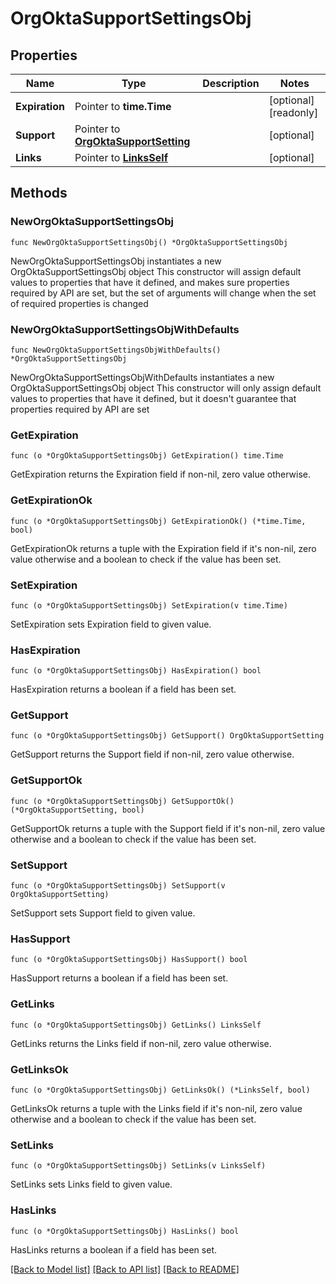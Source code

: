 # OrgOktaSupportSettingsObj

## Properties

Name | Type | Description | Notes
------------ | ------------- | ------------- | -------------
**Expiration** | Pointer to **time.Time** |  | [optional] [readonly] 
**Support** | Pointer to [**OrgOktaSupportSetting**](OrgOktaSupportSetting.md) |  | [optional] 
**Links** | Pointer to [**LinksSelf**](LinksSelf.md) |  | [optional] 

## Methods

### NewOrgOktaSupportSettingsObj

`func NewOrgOktaSupportSettingsObj() *OrgOktaSupportSettingsObj`

NewOrgOktaSupportSettingsObj instantiates a new OrgOktaSupportSettingsObj object
This constructor will assign default values to properties that have it defined,
and makes sure properties required by API are set, but the set of arguments
will change when the set of required properties is changed

### NewOrgOktaSupportSettingsObjWithDefaults

`func NewOrgOktaSupportSettingsObjWithDefaults() *OrgOktaSupportSettingsObj`

NewOrgOktaSupportSettingsObjWithDefaults instantiates a new OrgOktaSupportSettingsObj object
This constructor will only assign default values to properties that have it defined,
but it doesn't guarantee that properties required by API are set

### GetExpiration

`func (o *OrgOktaSupportSettingsObj) GetExpiration() time.Time`

GetExpiration returns the Expiration field if non-nil, zero value otherwise.

### GetExpirationOk

`func (o *OrgOktaSupportSettingsObj) GetExpirationOk() (*time.Time, bool)`

GetExpirationOk returns a tuple with the Expiration field if it's non-nil, zero value otherwise
and a boolean to check if the value has been set.

### SetExpiration

`func (o *OrgOktaSupportSettingsObj) SetExpiration(v time.Time)`

SetExpiration sets Expiration field to given value.

### HasExpiration

`func (o *OrgOktaSupportSettingsObj) HasExpiration() bool`

HasExpiration returns a boolean if a field has been set.

### GetSupport

`func (o *OrgOktaSupportSettingsObj) GetSupport() OrgOktaSupportSetting`

GetSupport returns the Support field if non-nil, zero value otherwise.

### GetSupportOk

`func (o *OrgOktaSupportSettingsObj) GetSupportOk() (*OrgOktaSupportSetting, bool)`

GetSupportOk returns a tuple with the Support field if it's non-nil, zero value otherwise
and a boolean to check if the value has been set.

### SetSupport

`func (o *OrgOktaSupportSettingsObj) SetSupport(v OrgOktaSupportSetting)`

SetSupport sets Support field to given value.

### HasSupport

`func (o *OrgOktaSupportSettingsObj) HasSupport() bool`

HasSupport returns a boolean if a field has been set.

### GetLinks

`func (o *OrgOktaSupportSettingsObj) GetLinks() LinksSelf`

GetLinks returns the Links field if non-nil, zero value otherwise.

### GetLinksOk

`func (o *OrgOktaSupportSettingsObj) GetLinksOk() (*LinksSelf, bool)`

GetLinksOk returns a tuple with the Links field if it's non-nil, zero value otherwise
and a boolean to check if the value has been set.

### SetLinks

`func (o *OrgOktaSupportSettingsObj) SetLinks(v LinksSelf)`

SetLinks sets Links field to given value.

### HasLinks

`func (o *OrgOktaSupportSettingsObj) HasLinks() bool`

HasLinks returns a boolean if a field has been set.


[[Back to Model list]](../README.md#documentation-for-models) [[Back to API list]](../README.md#documentation-for-api-endpoints) [[Back to README]](../README.md)


